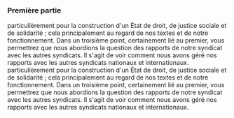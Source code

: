 ### Première partie

particulièrement pour la construction d'un État de droit, de justice sociale et de solidarité ; cela principalement au regard de nos textes et de notre fonctionnement. Dans un troisième point, certainement lié au premier, vous permettrez que nous abordions la question des rapports de notre syndicat avec  les autres syndicats. Il s'agit de voir comment nous avons géré nos rapports avec les autres syndicats nationaux et internationaux. particulièrement pour la construction d'un État de droit, de justice sociale et de solidarité ; cela principalement au regard de nos textes et de notre fonctionnement. Dans un troisième point, certainement lié au premier, vous permettrez que nous abordions la question des rapports de notre syndicat avec  les autres syndicats. Il s'agit de voir comment nous avons géré nos rapports avec les autres syndicats nationaux et internationaux. 


